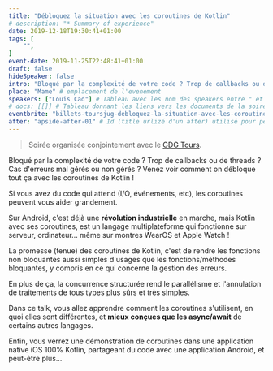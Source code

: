 ```yaml
---
title: "Débloquez la situation avec les coroutines de Kotlin"
# description: "* Summary of experience"
date: 2019-12-18T19:30:41+01:00
tags: [
    "",
]
event-date: 2019-11-25T22:48:41+01:00
draft: false
hideSpeaker: false
intro: "Bloqué par la complexité de votre code ? Trop de callbacks ou de threads ? Cas d'erreurs mal gérés ou non gérés ? Venez voir comment on débloque tout ça avec les coroutines de Kotlin !"
place: "Mame" # emplacement de l'evenement
speakers: ["Louis Cad"] # Tableau avec les nom des speakers entre " et séparé par des , et doit être identique au titre du speaker enregistré !
# docs: [[]] # Tableau donnant les liens vers les documents de la soirée hors affiche - exemple : [["L'inauguration","http://toursjug.cloud.xwiki.com/xwiki/bin/download/Meetings/20080409/InaugurationToursJUG.pdf"], ["Unitils et Selenium","Unitils-Selenium.pdf"]]
eventbrite: "billets-toursjug-debloquez-la-situation-avec-les-coroutines-de-kotlin-85400795077" # Id de l'inscription (la partie de l'URL sr trouvant après https://www.eventbrite.fr/e/ )
after: "apside-after-01" # Id (title urlizé d'un after) utilisé pour peupler la section after d'un evvent (exemple : apside-after-01)
---
```


> Soirée organisée conjointement avec le [GDG Tours](https://www.meetup.com/fr-FR/GDG-Tours/).

Bloqué par la complexité de votre code ? Trop de callbacks ou de threads ? Cas d'erreurs mal gérés ou non gérés ? Venez voir comment on débloque tout ça avec les coroutines de Kotlin !

Si vous avez du code qui attend (I/O, événements, etc), les coroutines peuvent vous aider grandement.

Sur Android, c'est déjà une **révolution industrielle** en marche, mais Kotlin avec ses coroutines, est un langage multiplateforme qui fonctionne sur serveur, ordinateur… même sur montres WearOS et Apple Watch !

La promesse (tenue) des coroutines de Kotlin, c'est de rendre les fonctions non bloquantes aussi simples d'usages que les fonctions/méthodes bloquantes, y compris en ce qui concerne la gestion des erreurs.

En plus de ça, la concurrence structurée rend le parallélisme et l'annulation de traitements de tous types plus sûrs et très simples.

Dans ce talk, vous allez apprendre comment les coroutines s'utilisent, en quoi elles sont différentes, et **mieux conçues que les async/await** de certains autres langages.

Enfin, vous verrez une démonstration de coroutines dans une application native iOS 100% Kotlin, partageant du code avec une application Android, et peut-être plus…
